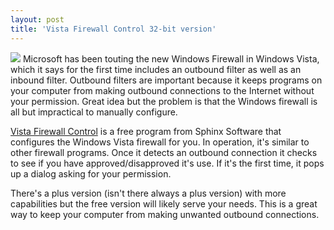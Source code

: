 ```yaml
---
layout: post
title: 'Vista Firewall Control 32-bit version'
---
```

![](http://www.sphinx-soft.com/Vista/pict/x-wall.jpg) Microsoft has been touting the new Windows Firewall in Windows Vista, which it says for the first time includes an outbound filter as well as an inbound filter. Outbound filters are important because it keeps programs on your computer from making outbound connections to the Internet without your permission. Great idea but the problem is that the Windows firewall is all but impractical to manually configure.

[Vista Firewall Control](http://www.sphinx-soft.com/Vista/) is a free program from Sphinx Software that configures the Windows Vista firewall for you. In operation, it's similar to other firewall programs. Once it detects an outbound connection it checks to see if you have approved/disapproved it's use. If it's the first time, it pops up a dialog asking for your permission. 

There's a plus version (isn't there always a plus version) with more capabilities but the free version will likely serve your needs. This is a great way to keep your computer from making unwanted outbound connections.
